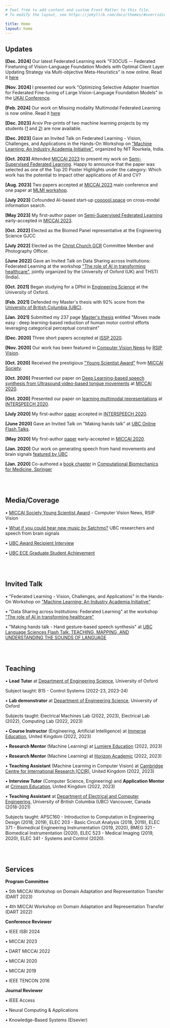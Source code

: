 ```yaml
---
# Feel free to add content and custom Front Matter to this file.
# To modify the layout, see https://jekyllrb.com/docs/themes/#overriding-theme-defaults

title: Home
layout: home
---
```

## Updates


**[Dec. 2024]** Our latest Federated Learning work "F3OCUS -- Federated Finetuning of Vision-Language Foundation Models with Optimal Client Layer Updating Strategy via Multi-objective Meta-Heuristics" is now online. Read it [here](https://arxiv.org/pdf/2411.11912)

**[Nov. 2024]** I presented our work "Optimizing Selective Adapter Insertion for Federated Fine-tuning of Large Vision-Language Foundation Models" in the [UKAI Conference](https://uk-ai.org/ukai2024/).

**[Feb. 2024]** Our work on Missing modality Multimodal Federated Learning is now online. Read it [here](https://arxiv.org/pdf/2402.05294)

**[Dec. 2023]** Arxiv Pre-prints of two machine learning projects by my students ([1](https://arxiv.org/pdf/2312.05717.pdf) and [2](https://arxiv.org/pdf/2312.07571.pdf)) are now available.

**[Dec. 2023]** Gave an Invited Talk on Federated Learning - Vision, Challenges, and Applications in the Hands-On Workshop on <a href="https://twitter.com/nitrourkela/status/1719255807605498108">"Machine Learning: An Industry Academia Initiative"</a>, organized by NIT Rourkela, India.

**[Oct. 2023]** Attended <a href="https://conferences.miccai.org/2023/en/default.asp">MICCAI 2023</a> to present my work on <a href="https://arxiv.org/pdf/2310.18815.pdf">Semi-Supervised Federated Learning</a>. Happy to announce that the paper was selected as one of the Top 20 Poster Highlights under the category: Which work has the potential to impact other applications of AI and CV?

**[Aug. 2023]** Two papers accepted at <a href="https://conferences.miccai.org/2023/en/default.asp">MICCAI 2023</a> main conference and one paper at <a href="https://sites.google.com/view/mlmi2023/">MLMI workshop</a>.

**[July 2023]** Cofounded AI-based start-up <a href="https://coooool.space">coooool.space</a> on cross-modal information search.

**[May 2023]** My first-author paper on <a href="https://arxiv.org/pdf/2310.18815.pdf">Semi-Supervised Federated Learning</a> early-accepted in <a href="https://conferences.miccai.org/2023/en/default.asp">MICCAI 2023</a>.

**[Oct. 2022]** Elected as the Biomed Panel representative at the Engineering Science GJCC

**[July 2022]** Elected as the <a href="https://www.chchgcr.com/">Christ Church GCR</a> Committee Member and Photography Officer.

**[June 2022]** Gave an Invited Talk on Data Sharing across Institutions: Federated Learning at the workshop <a href="https://www.garbhinicohort.in/workshop/">"The role of AI in transforming healthcare"</a>, jointly organized by the University of Oxford (UK) and THSTI (India).

**[Oct. 2021]** Began studying for a DPhil in <a href="https://eng.ox.ac.uk/">Engineering Science</a> at the University of Oxford.

**[Feb. 2021]** Defended my Master's thesis with 92% score from the <a href="https://www.ubc.ca/">University of British Columbia (UBC)</a>.

**[Jan. 2021]** Submitted my 237 page <a href="https://open.library.ubc.ca/soa/cIRcle/collections/ubctheses/24/items/1.0396540">Master's thesis</a> entitled "Moves made easy : deep learning-based reduction of human motor control efforts leveraging categorical perceptual constraint"

**[Dec. 2020]** Three short papers accepted at  <a href="https://issp2020.yale.edu/">ISSP 2020</a>.

**[Nov. 2020]** Our work has been featured in <a href="https://www.rsipvision.com/ComputerVisionNews-2020November/18/">Computer Vision News</a> by <a href="https://www.rsipvision.com">RSIP Vision</a>.

**[Oct. 2020]** Received the prestigious <a href="http://www.miccai.org/about-miccai/awards/best-paper-award-and-young-scientist-award/">"Young Scientist Award"</a> from <a href="http://www.miccai.org">MICCAI Society</a>.

**[Oct. 2020]** Presented our paper on <a href="https://link.springer.com/chapter/10.1007/978-3-030-59716-0_45">Deep Learning-based speech synthesis from Ultrasound video-based tongue movements</a> at <a href="https://miccai2020.org/en/">MICCAI 2020</a>.

**[Oct. 2020]** Presented our paper on <a href="https://arxiv.org/abs/2005.09463">learning multimodal representations</a> at <a href="http://www.interspeech2020.org/">INTERSPEECH 2020</a>.

**[July 2020]** My first-author <a href="https://arxiv.org/abs/2005.09463">paper</a> accepted in <a href="http://www.interspeech2020.org/">INTERSPEECH 2020</a>.

**[June 2020]** Gave an Invited Talk on "Making hands talk" at <a href="https://languagesciences.ubc.ca/news-events/events/jun-12-2020-teaching-mapping-and-understanding-sounds-language-online-flash-talks">UBC Online Flash Talks</a>.

**[May 2020]** My first-author <a href="https://link.springer.com/chapter/10.1007/978-3-030-59716-0_45">paper</a> early-accepted in <a href="https://miccai2020.org/en/">MICCAI 2020</a>.

**[Jan. 2020]** Our work on generating speech from hand movements and brain signals <a href="https://www.youtube.com/watch?v=R5idxOkZiCkUBC">featured by UBC</a>

**[Jan. 2020]** Co-authored a <a href="https://link.springer.com/chapter/10.1007/978-3-030-15923-8_11">book chapter</a> in <a href="https://link.springer.com/book/10.1007/978-3-030-15923-8">Computational Biomechanics for Medicine, Springer</a>

<br>
<br>

## Media/Coverage

•  <a href="https://www.rsipvision.com/ComputerVisionNews-2020November/18/">MICCAI Society Young Scientist Award</a> - Computer Vision News, RSIP Vision

•  <a href="https://www.youtube.com/watch?v=R5idxOkZiCk">What if you could hear new music by Satchmo?</a> UBC researchers and speech from brain signals

•  <a href="https://www.grad.ubc.ca/campus-community/meet-our-students/saha-pramit">UBC Award Recipient Interview</a>

•  <a href="https://www.ece.ubc.ca/news/202007/ece-student-pramit-saha-leads-imagine-speech-recognition-project">UBC ECE Graduate Student Achievement</a>


<br>
<br>

## Invited Talk

•  "Federated Learning - Vision, Challenges, and Applications" in the Hands-On Workshop on <a href="https://twitter.com/nitrourkela/status/1719255807605498108">"Machine Learning: An Industry Academia Initiative"</a>

•  "Data Sharing across Institutions: Federated Learning" at the workshop <a href="https://www.garbhinicohort.in/workshop/">"The role of AI in transforming healthcare"</a>

•  "Making hands talk - Hand gesture-based speech synthesis" at <a href="https://languagesciences.ubc.ca/news-events/events/jun-12-2020-teaching-mapping-and-understanding-sounds-language-online-flash-talks">UBC Language Sciences Flash Talk: TEACHING, MAPPING, AND UNDERSTANDING THE
SOUNDS OF LANGUAGE</a>


<br>
<br>

## Teaching

• **Lead Tutor** at <a href="https://eng.ox.ac.uk/">Department of Engineering Science</a>, University of Oxford 

  Subject taught: B15 - Control Systems (2022-23, 2023-24)

• **Lab demonstrator** at <a href="https://eng.ox.ac.uk/">Department of Engineering Science</a>, University of Oxford

  Subjects taught: Electrical Machines Lab (2022, 2023), Electrical Lab (2022), Computing Lab (2022, 2023)
  
• **Course Instructor** (Engineering, Artificial Intelligence) at <a href="https://www.immerse.education/">Immerse Education</a>, United Kingdom (2022, 2023)
  
• **Research Mentor** (Machine Learning) at <a href="https://www.lumiere-education.com/">Lumiere Education</a> (2022, 2023)

• **Research Mentor** (Machine Learning) at <a href="https://www.horizoninspires.com/">Horizon Academic</a> (2022, 2023)

• **Teaching Assistant** (Machine Learning in Computer Vision) at <a href="https://cambridge-research.org/">Cambridge Centre for International Research (CCIR)</a>,  United Kingdom (2022, 2023)

• **Interview Tutor** (Computer Science, Engineering) and **Application Mentor** at <a href="https://www.crimsoneducation.org/uk/">Crimson Education</a>, United Kingdom (2022, 2023)

• **Teaching Assistant** at <a href="https://ece.ubc.ca/">Department of Electrical and Computer Engineering</a>, University of British Columbia (UBC) Vancouver, Canada (2018-2021)

  Subjects taught: APSC160 - Introduction to Computation in Engineering Design (2018, 2019), ELEC 203 - Basic Circuit Analysis (2018, 2019), ELEC 371 - Biomedical Engineering Instrumentation (2019, 2020), BMEG 321 - Biomedical Instrumentation (2020), ELEC 523 - Medical Imaging (2019, 2020), ELEC 341 - Systems and Control (2020).
  
<br>
<br>

## Services

   **Program Committee**

   •  5th MICCAI Workshop on Domain Adaptation and Representation Transfer (DART 2023)

   •  4th MICCAI Workshop on Domain Adaptation and Representation Transfer (DART 2022)

   **Conference Reviewer**

   •  IEEE ISBI 2024
  
   •  MICCAI 2023
  
   •  DART MICCAI 2022
  
   •  MICCAI 2020
  
   •  MICCAI 2019
  
   •  IEEE TENCON 2016

   **Journal Reviewer**

   •  IEEE Access
  
   •  Neural Computing & Applications

   •  Knowledge-Based Systems (Elsevier)
   
<br>
<br>
<br>
<br>

